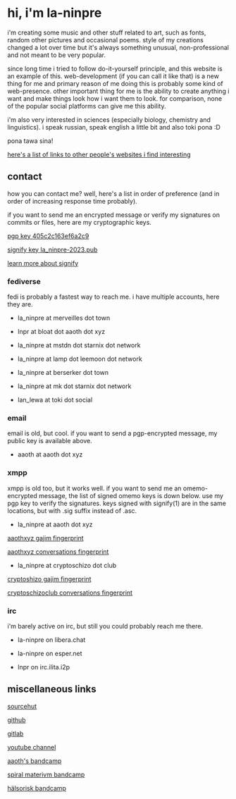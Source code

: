 # hi, i'm la-ninpre

i'm creating some music and other stuff related to art, such as fonts, random
other pictures and occasional poems. style of my creations changed a lot over
time but it's always something unusual, non-professional and not meant to be
very popular.

since long time i tried to follow do-it-yourself principle, and this
website is an example of this. web-development (if you can call it like that)
is a new thing for me and primary reason of me doing this is probably some
kind of web-presence. other important thing for me is the ability to create
anything i want and make things look how i want them to look. for comparison,
none of the popular social platforms can give me this ability.

i'm also very interested in sciences (especially biology, chemistry and
linguistics). i speak russian, speak english a little bit and also toki pona :D

pona tawa sina!

[here's a list of links to other people's websites i find interesting](/links/)

## contact

how you can contact me? well, here's a list in order of preference
(and in order of increasing response time probably).

if you want to send me an encrypted message or verify my signatures on commits
or files, here are my cryptographic keys.

[pgp key 405c2c163ef6a2c9](/files/crypto/la_ninpre_405c2c163ef6a2c9.asc)

[signify key la_ninpre-2023.pub](/files/crypto/la_ninpre-2023.pub)

[learn more about signify](https://man.openbsd.org/signify)

### fediverse

fedi is probably a fastest way to reach me. i have multiple accounts,
here they are.

* la_ninpre at merveilles dot town

* lnpr at bloat dot aaoth dot xyz

* la_ninpre at mstdn dot starnix dot network

* la_ninpre at lamp dot leemoon dot network

* la_ninpre at berserker dot town

* la_ninpre at mk dot starnix dot network

* lan_lewa at toki dot social

### email

email is old, but cool. if you want to send a pgp-encrypted message,
my public key is available above.

* aaoth at aaoth dot xyz

### xmpp

xmpp is old too, but it works well. if you want to send me an omemo-encrypted
message, the list of signed omemo keys is down below. use my pgp key to verify
the signatures. keys signed with signify(1) are in the same locations,
but with .sig suffix instead of .asc.

* la_ninpre at aaoth dot xyz

[aaothxyz gajim fingerprint](/files/crypto/omemo-aaothxyz-gajim.asc)

[aaothxyz conversations fingerprint](/files/crypto/omemo-aaothxyz-conversations.asc)

* la_ninpre at cryptoschizo dot club

[cryptoshizo gajim fingerprint](/files/crypto/omemo-csc-gajim.asc)

[cryptoschizoclub conversations fingerprint](/files/crypto/omemo-csc-conversations.asc)

### irc

i'm barely active on irc, but still you could probably reach me there.

* la-ninpre on libera.chat

* la-ninpre on esper.net

* lnpr on irc.ilita.i2p

## miscellaneous links

[sourcehut](https://sr.ht/~la_ninpre)

[github](https://github.com/la-ninpre)

[gitlab](https://gitlab.com/la-ninpre)

[youtube channel](https://www.youtube.com/channel/UCLW6sGRLddTR-fB-Ae5uv6Q/)

[aaoth's bandcamp](https://aaoth.bandcamp.com)

[spiral materivm bandcamp](https://spiral-materivm.bandcamp.com)

[hälsorisk bandcamp](https://haelsorisk.bandcamp.com)
